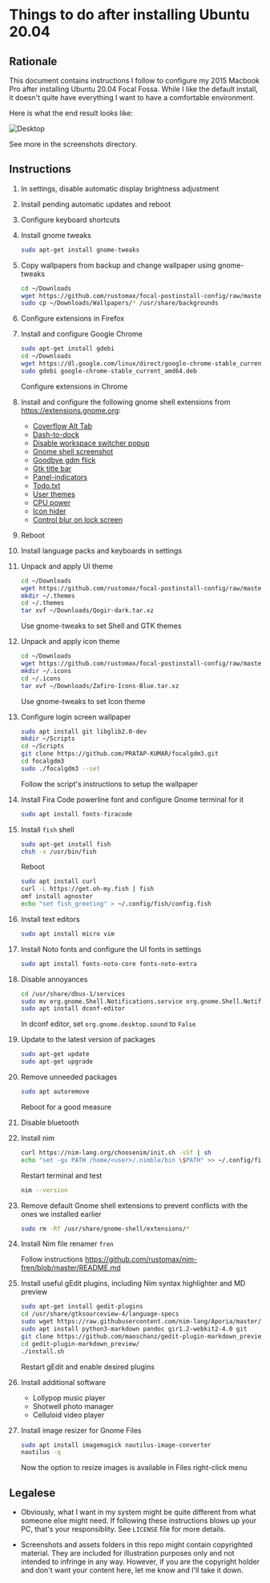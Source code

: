# Things to do after installing Ubuntu 20.04

## Rationale

This document contains instructions I follow to configure my 2015 Macbook Pro after installing Ubuntu 20.04 Focal Fossa. While I like the default install, it doesn't quite have everything I want to have a comfortable environment.

Here is what the end result looks like:

![Desktop](screenshots/desktop.png)

See more in the screenshots directory.

## Instructions

1. In settings, disable automatic display brightness adjustment

1. Install pending automatic updates and reboot

1. Configure keyboard shortcuts

1. Install gnome tweaks

    ```sh
    sudo apt-get install gnome-tweaks
    ```

1. Copy wallpapers from backup and change wallpaper using gnome-tweaks

    ```sh
    cd ~/Downloads
    wget https://github.com/rustomax/focal-postinstall-config/raw/master/assets/futuristic-72C0.jpg
    sudo cp ~/Downloads/Wallpapers/* /usr/share/backgrounds
    ```
    
1. Configure extensions in Firefox

1. Install and configure Google Chrome

    ```sh
    sudo apt-get install gdebi
    cd ~/Downloads
    wget https://dl.google.com/linux/direct/google-chrome-stable_current_amd64.deb
    sudo gdebi google-chrome-stable_current_amd64.deb
    ```

    Configure extensions in Chrome

1. Install and configure the following gnome shell extensions from https://extensions.gnome.org:

    * [Coverflow Alt Tab](https://extensions.gnome.org/extension/97/coverflow-alt-tab/)
    * [Dash-to-dock](https://extensions.gnome.org/extension/307/dash-to-dock/)
    * [Disable workspace switcher popup](https://extensions.gnome.org/extension/959/disable-workspace-switcher-popup/)
    * [Gnome shell screenshot](https://extensions.gnome.org/extension/1112/screenshot-tool/)
    * [Goodbye gdm flick](https://extensions.gnome.org/extension/3037/good-bye-gdm-flick/)
    * [Gtk title bar](https://extensions.gnome.org/extension/1732/gtk-title-bar/)
    * [Panel-indicators](https://extensions.gnome.org/extension/3022/panel-indicators/)
    * [Todo.txt](https://extensions.gnome.org/extension/570/todotxt/)
    * [User themes](https://extensions.gnome.org/extension/19/user-themes/)
    * [CPU power](https://extensions.gnome.org/extension/945/cpu-power-manager/)
    * [Icon hider](https://github.com/ikalnitsky/gnome-shell-extension-icon-hider)
    * [Control blur on lock screen](https://extensions.gnome.org/extension/2935/control-blur-effect-on-lock-screen/)
    
1. Reboot

1. Install language packs and keyboards in settings

1. Unpack and apply UI theme

    ```sh
    cd ~/Downloads
    wget https://github.com/rustomax/focal-postinstall-config/raw/master/assets/Qogir-dark.tar.xz
    mkdir ~/.themes
    cd ~/.themes
    tar xvf ~/Downloads/Qogir-dark.tar.xz
    ```

    Use gnome-tweaks to set Shell and GTK themes

1. Unpack and apply icon theme

    ```sh
    cd ~/Downloads
    wget https://github.com/rustomax/focal-postinstall-config/raw/master/assets/Zafiro-Icons-Blue.tar.xz
    mkdir ~/.icons
    cd ~/.icons
    tar xvf ~/Downloads/Zafiro-Icons-Blue.tar.xz
    ```

    Use gnome-tweaks to set Icon theme

1. Configure login screen wallpaper

    ```sh
    sudo apt install git libglib2.0-dev
    mkdir ~/Scripts
    cd ~/Scripts
    git clone https://github.com/PRATAP-KUMAR/focalgdm3.git
    cd focalgdm3
    sudo ./focalgdm3 --set
    ```

    Follow the script's instructions to setup the wallpaper

1. Install Fira Code powerline font and configure Gnome terminal for it

    ```sh
    sudo apt install fonts-firacode
    ```

1. Install `fish` shell

    ```sh
    sudo apt-get install fish
    chsh -s /usr/bin/fish
    ```
    
    Reboot
    
    ```sh
    sudo apt install curl
    curl -L https://get.oh-my.fish | fish
    omf install agnoster
    echo "set fish_greeting" > ~/.config/fish/config.fish
    ```    

1. Install text editors

    ```sh
    sudo apt install micro vim
    ```
    
1. Install Noto fonts and configure the UI fonts in settings

    ```sh
    sudo apt install fonts-noto-core fonts-noto-extra
    ```

1. Disable annoyances

    ```sh
    cd /usr/share/dbus-1/services
    sudo mv org.gnome.Shell.Notifications.service org.gnome.Shell.Notifications.service.disabled
    sudo apt install dconf-editor
    ```

    In dconf editor, set `org.gnome.desktop.sound` to `False`


1. Update to the latest version of packages

    ```sh
    sudo apt-get update
    sudo apt-get upgrade
    ```
    
1. Remove unneeded packages

    ```sh
    sudo apt autoremove
    ```
        
    Reboot for a good measure

1. Disable bluetooth

1. Install nim

    ```sh
    curl https://nim-lang.org/choosenim/init.sh -sSf | sh
    echo "set -gx PATH /home/<user>/.nimble/bin \$PATH" >> ~/.config/fish/config.fish
    ```
    
    Restart terminal and test
    ```sh
    nim --version
    ```

1. Remove default Gnome shell extensions to prevent conflicts with the ones we installed earlier

    ```sh
    sudo rm -Rf /usr/share/gnome-shell/extensions/*
    ```

1. Install Nim file renamer `fren`

    Follow instructions https://github.com/rustomax/nim-fren/blob/master/README.md
    
1. Install useful gEdit plugins, including Nim syntax highlighter and MD preview

    ```sh
    sudo apt-get install gedit-plugins
    cd /usr/share/gtksourceview-4/language-specs
    sudo wget https://raw.githubusercontent.com/nim-lang/Aporia/master/share/gtksourceview-2.0/language-specs/nim.lang
    sudo apt install python3-markdown pandoc gir1.2-webkit2-4.0 git
    git clone https://github.com/maoschanz/gedit-plugin-markdown_preview
    cd gedit-plugin-markdown_preview/
    ./install.sh
    ```

    Restart gEdit and enable desired plugins
    
1. Install additional software
    * Lollypop music player
    * Shotwell photo manager
    * Celluloid video player

1. Install image resizer for Gnome Files

    ```sh
    sudo apt install imagemagick nautilus-image-converter
    nautilus -q
    ```
    
    Now the option to resize images is available in Files right-click menu

## Legalese

* Obviously, what I want in my system might be quite different from what someone else might need. If following these instructions blows up your PC, that's your responsiblity. See `LICENSE` file for more details.

* Screenshots and assets folders in this repo might contain copyrighted material. They are included for illustration purposes only and not intended to infringe in any way. However, if you are the copyright holder and don't want your content here, let me know and I'll take it down.

